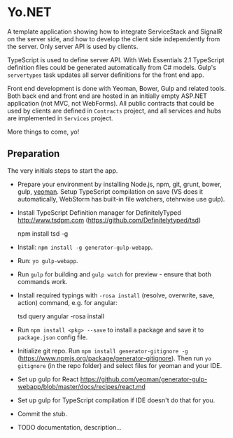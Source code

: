 ﻿Yo.NET
===========
A template application showing how to integrate ServiceStack and SignalR on the server side, and how to develop the 
client side independently from the server. Only server API is used by clients.

TypeScript is used to define server API. With Web Essentials 2.1 TypeScript definition files could be 
generated automatically from C# models. Gulp's `servertypes` task updates all server definitions
for the front end app.

Front end development is done with Yeoman, Bower, Gulp and related tools. Both back end and front end
are hosted in an initially empty ASP.NET application (not MVC, not WebForms). All public contracts
that could be used by clients are defined in `Contracts` project, and all services and hubs are 
implemented in `Services` project.

More things to come, yo!

Preparation
-----------
The very initials steps to start the app.

* Prepare your environment by installing Node.js, npm, git, grunt, bower, gulp, [yeoman](http://yeoman.io/codelab/setup.html). 
Setup TypeScript compilation on save (VS does it automatically, WebStorm has built-in file watchers, otehrwise use gulp).
* Install TypeScript Definition manager for DefinitelyTyped 
http://www.tsdpm.com (https://github.com/Definitelytyped/tsd)

    npm install tsd -g

* Install: `npm install -g generator-gulp-webapp`.
* Run: `yo gulp-webapp`.
* Run `gulp` for building and `gulp watch` for preview - ensure that both commands work.
* Install required typings with `-rosa install` (resolve, overwrite, save, action) command, e.g. for angular: 

    tsd query angular -rosa install

* Run `npm install <pkg> --save` to install a package and save it to `package.json` config file.
* Initialize git repo. Run `npm install generator-gitignore -g` (https://www.npmjs.org/package/generator-gitignore). 
Then run `yo gitignore` (in the repo folder) and select files for yeoman and your IDE.
* Set up gulp for React https://github.com/yeoman/generator-gulp-webapp/blob/master/docs/recipes/react.md
* Set up gulp for TypeScript compilation if IDE doesn't do that for you.
* Commit the stub.
* TODO documentation, description...
